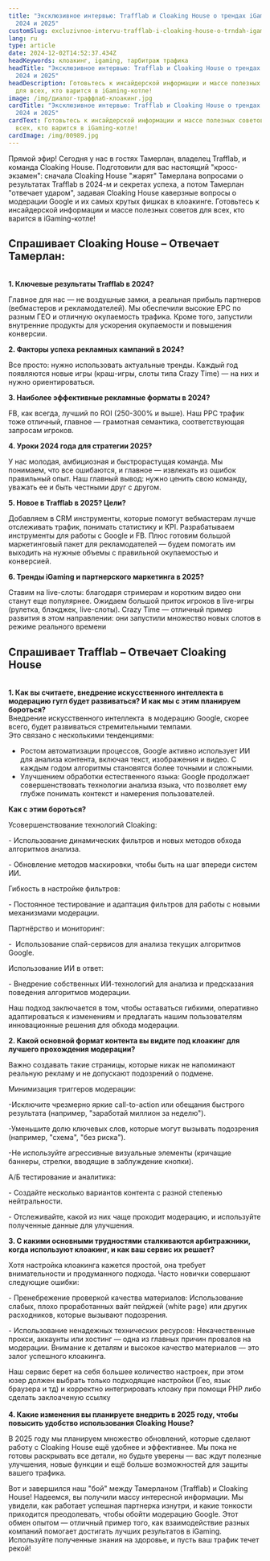 ```yaml
---
title: "Эксклюзивное интервью: Trafflab и Cloaking House о трендах iGaming в
  2024 и 2025"
customSlug: excluzivnoe-intervu-trafflab-i-cloaking-house-o-trndah-igaming-v-2024-i-2025
lang: ru
type: article
date: 2024-12-02T14:52:37.434Z
headKeywords: клоакинг, igaming, тарбитраж трафика
headTitle: "Эксклюзивное интервью: Trafflab и Cloaking House о трендах iGaming в
  2024 и 2025"
headDescription: Готовьтесь к инсайдерской информации и массе полезных советов
  для всех, кто варится в iGaming-котле!
image: /img/диалог-траффлаб-клоакинг.jpg
cardTitle: "Эксклюзивное интервью: Trafflab и Cloaking House о трендах iGaming в
  2024 и 2025"
cardText: Готовьтесь к инсайдерской информации и массе полезных советов для
  всех, кто варится в iGaming-котле!
cardImage: /img/00989.jpg
---
```

Прямой эфир! Сегодня у нас в гостях Тамерлан, владелец Trafflab, и команда Cloaking House. Подготовили для вас настоящий "кросс-экзамен": сначала Cloaking House "жарят" Тамерлана вопросами о результатах Trafflab в 2024-м и секретах успеха, а потом Тамерлан "отвечает ударом", задавая Cloaking House каверзные вопросы о модерации Google и их самых крутых фишках в клоакинге. Готовьтесь к инсайдерской информации и массе полезных советов для всех, кто варится в iGaming-котле!

## Спрашивает Cloaking House – Отвечает Тамерлан:

\
**1. Ключевые результаты Trafflab в 2024?**

Главное для нас — не воздушные замки, а реальная прибыль партнеров (вебмастеров и рекламодателей). Мы обеспечили высокие EPC по разным ГЕО и отличную окупаемость трафика. Кроме того, запустили внутренние продукты для ускорения окупаемости и повышения конверсии.

**2. Факторы успеха рекламных кампаний в 2024?**

Все просто: нужно использовать актуальные тренды. Каждый год появляются новые игры (краш-игры, слоты типа Crazy Time) — на них и нужно ориентироваться.

**3. Наиболее эффективные рекламные форматы в 2024?**

FB, как всегда, лучший по ROI (250-300% и выше). Наш PPC трафик тоже отличный, главное — грамотная семантика, соответствующая запросам игроков.

**4. Уроки 2024 года для стратегии 2025?**

У нас молодая, амбициозная и быстрорастущая команда. Мы понимаем, что все ошибаются, и главное — извлекать из ошибок правильный опыт. Наш главный вывод: нужно ценить свою команду, уважать ее и быть честными друг с другом.

**5. Новое в Trafflab в 2025? Цели?**

Добавляем в CRM инструменты, которые помогут вебмастерам лучше отслеживать трафик, понимать статистику и KPI. Разрабатываем инструменты для работы с Google и FB. Плюс готовим большой маркетинговый пакет для рекламодателей — будем помогать им выходить на нужные объемы с правильной окупаемостью и конверсией.

**6. Тренды iGaming и партнерского маркетинга в 2025?**

Ставим на live-слоты: благодаря стримерам и коротким видео они станут еще популярнее. Ожидаем большой приток игроков в live-игры (рулетка, блэкджек, live-слоты). Crazy Time — отличный пример развития в этом направлении: они запустили множество новых слотов в режиме реального времени

## Спрашивает Trafflab – Отвечает Cloaking House

\
**1. Как вы считаете, внедрение искусственного интеллекта в модерацию гугл будет развиваться? И как мы с этим планируем бороться?**\
Внедрение искусственного интеллекта  в модерацию Google, скорее всего, будет развиваться стремительными темпами.\
Это связано с несколькими тенденциями:  

* Ростом автоматизации процессов, Google активно использует ИИ для анализа контента, включая текст, изображения и видео. С каждым годом алгоритмы становятся более точными и сложными.  
* Улучшением обработки естественного языка: Google продолжает совершенствовать технологии анализа языка, что позволяет ему глубже понимать контекст и намерения пользователей.  

**Как с этим бороться?**  

Усовершенствование технологий Cloaking:  

\- Использование динамических фильтров и новых методов обхода алгоритмов анализа.  

\- Обновление методов маскировки, чтобы быть на шаг впереди систем ИИ.  

Гибкость в настройке фильтров:  

\- Постоянное тестирование и адаптация фильтров для работы с новыми механизмами модерации.  

Партнёрство и мониторинг:  

\-  Использование спай-сервисов для анализа текущих алгоритмов Google.  

Использование ИИ в ответ:  

\- Внедрение собственных ИИ-технологий для анализа и предсказания поведения алгоритмов модерации.  

Наш подход заключается в том, чтобы оставаться гибкими, оперативно адаптироваться к изменениям и предлагать нашим пользователям инновационные решения для обхода модерации.

**2. Какой основной формат контента вы видите под клоакинг для лучшего прохождения модерации?**

Важно создавать такие страницы, которые никак не напоминают реальную рекламу и не допускают подозрений о подмене.

Минимизация триггеров модерации:

\-Исключите чрезмерно яркие call-to-action или обещания быстрого результата (например, "заработай миллион за неделю").

\-Уменьшите долю ключевых слов, которые могут вызывать подозрения (например, "схема", "без риска").

\-Не используйте агрессивные визуальные элементы (кричащие баннеры, стрелки, вводящие в заблуждение кнопки).

А/Б тестирование и аналитика:

\- Создайте несколько вариантов контента с разной степенью нейтральности.

\- Отслеживайте, какой из них чаще проходит модерацию, и используйте полученные данные для улучшения.

**3. С какими основными трудностями сталкиваются арбитражники, когда используют клоакинг, и как ваш сервис их решает?**

Хотя настройка клоакинга кажется простой, она требует внимательности и продуманного подхода. Часто новички совершают следующие ошибки:

\- Пренебрежение проверкой качества материалов: Использование слабых, плохо проработанных вайт пейджей (white page) или других расходников, которые вызывают подозрения.

\- Использование ненадежных технических ресурсов: Некачественные прокси, аккаунты или хостинг — одна из главных причин провалов на модерации. Внимание к деталям и высокое качество материалов — это залог успешного клоакинга.

Наш сервис берет на себя большее количество настроек, при этом юзер должен выбрать только подходящие настройки (Гео, язык браузера и тд) и корректно интегрировать клоаку при помощи PHP либо сделать заклоаченую ссылку\
\
**4. Какие изменения вы планируете внедрить в 2025 году, чтобы повысить удобство использования Cloaking House?**

В 2025 году мы планируем множество обновлений, которые сделают работу с Cloaking House ещё удобнее и эффективнее. Мы пока не готовы раскрывать все детали, но будьте уверены — вас ждут полезные улучшения, новые функции и ещё больше возможностей для защиты вашего трафика.

Вот и завершился наш "бой" между Тамерланом (Trafflab) и Cloaking House! Надеемся, вы получили массу интересной информации. Мы увидели, как работает успешная партнерка изнутри, и какие тонкости приходится преодолевать, чтобы обойти модерацию Google. Этот обмен опытом — отличный пример того, как взаимодействие разных компаний помогает достигать лучших результатов в iGaming. Используйте полученные знания на здоровье, и пусть ваш трафик течет рекой!